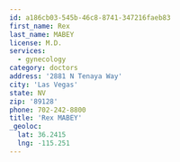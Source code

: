 ```yaml
---
id: a186cb03-545b-46c8-8741-347216faeb83
first_name: Rex
last_name: MABEY
license: M.D.
services:
  - gynecology
category: doctors
address: '2881 N Tenaya Way'
city: 'Las Vegas'
state: NV
zip: '89128'
phone: 702-242-8800
title: 'Rex MABEY'
_geoloc:
  lat: 36.2415
  lng: -115.251
---
```

